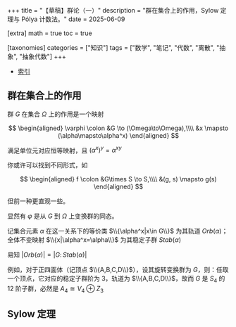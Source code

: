 +++
title = "【草稿】群论（一）"
description = "群在集合上的作用，Sylow 定理与 Pólya 计数法。"
date = 2025-06-09

[extra]
math = true
toc = true

[taxonomies]
categories = ["知识"]
tags = ["数学", "笔记", "代数", "离散", "抽象", "抽象代数"]
+++

- [索引](/posts/index-group-theory/)

## 群在集合上的作用
群 $G$ 在集合 $\Omega$ 上的作用是一个映射

$$
\begin{aligned}
\varphi \colon &G \to (\Omega\to\Omega),\\\\
        &x \mapsto (\alpha\mapsto\alpha^x)
\end{aligned}
$$

满足单位元对应恒等映射，且 $(\alpha^x)^y = \alpha^{xy}$

你或许可以找到不同形式，如

$$
\begin{aligned}
f \colon &G\times S \to S,\\\\
        &(g, s) \mapsto g(s)
\end{aligned}
$$

但前一种更直观一些。

显然有 $\varphi$ 是从 $G$ 到 $\Omega$ 上变换群的同态。

记集合元素 $\alpha$ 在这一关系下的等价类 $\\{\alpha^x|x\in G\\}$ 为其轨道 $Orb(\alpha)$；全体不变映射 $\\{x|\alpha^x=\alpha\\}$ 为其稳定子群 $Stab(\alpha)$

易知 $|Orb(\alpha)|=|G\colon Stab(\alpha)|$

例如，对于正四面体（记顶点 $\\{A,B,C,D\\}$），设其旋转变换群为 $G$，则：任取一个顶点，它对应的稳定子群阶为 3，轨道为 $\\{A,B,C,D\\}$，故而 $G$ 是 $S_4$ 的 12 阶子群，必然是 $A_4\cong V_4\oplus Z_3$

## Sylow 定理
